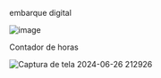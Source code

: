 
embarque digital

![image](https://github.com/noantarre/Relogio/assets/74929513/c99fe21f-cb28-4ed5-8cfa-97bcb1961e40)



Contador de horas

![Captura de tela 2024-06-26 212926](https://github.com/noantarre/Relogio/assets/74929513/5f43d779-9c9f-4aa8-8092-781685818ca4)

